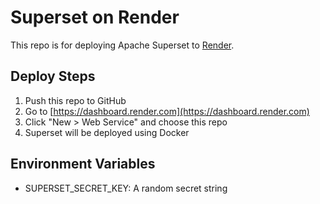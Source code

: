# Superset on Render

This repo is for deploying Apache Superset to [Render](https://render.com).

## Deploy Steps
1. Push this repo to GitHub
2. Go to [https://dashboard.render.com](https://dashboard.render.com)
3. Click \"New > Web Service\" and choose this repo
4. Superset will be deployed using Docker

## Environment Variables
- SUPERSET_SECRET_KEY: A random secret string